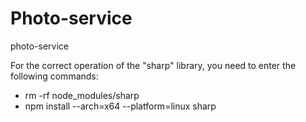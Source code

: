 # Photo-service

photo-service

For the correct operation of the "sharp" library, you need to enter the
following commands:

- rm -rf node_modules/sharp
- npm install --arch=x64 --platform=linux sharp
